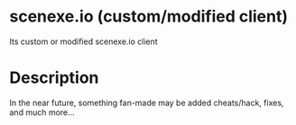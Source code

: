 # scenexe.io (custom/modified client)
Its custom or modified scenexe.io client
# Description
In the near future, something fan-made may be added cheats/hack, fixes, and much more...
